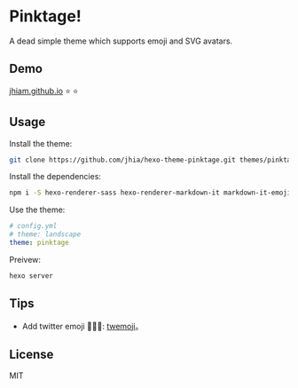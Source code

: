 # Pinktage!

A dead simple theme which supports emoji and SVG avatars.


## Demo

[jhiam.github.io](https://jhia.github.io/) :star: :star:


## Usage

Install the theme:

 ```bash
git clone https://github.com/jhia/hexo-theme-pinktage.git themes/pinktage
```


Install the dependencies:

```bash
npm i -S hexo-renderer-sass hexo-renderer-markdown-it markdown-it-emoji twemoji
```


Use the theme:

```yml
# config.yml
# theme: landscape
theme: pinktage
```


Preivew:

```bash
hexo server
```

## Tips
- Add twitter emoji :sheep::hatched_chick::whale:: [twemoji](https://github.com/markdown-it/markdown-it-emoji#change-output)。


## License
MIT
